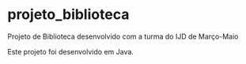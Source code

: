 # projeto_biblioteca
Projeto de Biblioteca desenvolvido com a turma do IJD de Março-Maio

Este projeto foi desenvolvido em Java.
